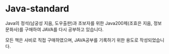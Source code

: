 # Java-standard

Java의 정석(남궁성 지음, 도우출판)과 초보자를 위한 Java200제(조효은 지음, 정보문화사)를 구매하여 JAVA를 다시 공부하고 있습니다. 

모든 책은 사비로 직접 구매하였으며, JAVA공부를 기록하기 위한 용도로 작성되었습니다. 
